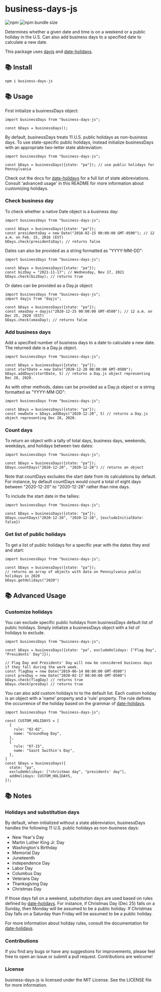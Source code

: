 # business-days-js

![npm](https://img.shields.io/npm/v/business-days-js)
![npm bundle size](https://img.shields.io/bundlephobia/min/business-days-js)

Determines whether a given date and time is on a weekend or a public holiday in the U.S. Can also add business days to a specified date to calculate a new date.

This package uses [dayjs](https://www.npmjs.com/package/dayjs) and [date-holidays](https://www.npmjs.com/package/date-holidays).

## 📚 Install

```
npm i business-days-js
```

## 📚 Usage

First initialize a businessDays object:

```
import businessDays from "business-days-js";

const bDays = businessDays();
```
By default, businessDays treats 11 U.S. public holidays as non-business days. To use state-specific public holidays, instead initialize businessDays with an appropriate two-letter state abbreviation:

```
import businessDays from "business-days-js";

const bDays = businessDays({state: "pa"}); // use public holidays for Pennsylvania
```
Check out the docs for [date-holidays](https://github.com/commenthol/date-holidays#supported-countries-states-regions) for a full list of state abbreviations. Consult 'advanced usage' in this README for more information about customizing holidays.

### Check business day

To check whether a native Date object is a business day:

```
import businessDays from "business-days-js";

const bDays = businessDays({state: "pa"});
const presidentsDay = new Date("2016-02-15 00:00:00 GMT-0500"); // 12 a.m. on Feb. 15, 2016 (EST)
bDays.check(presidentsDay); // returns false

```
Dates can also be provided as a string formatted as "YYYY-MM-DD":

```
import businessDays from "business-days-js";

const bDays = businessDays({state: "pa"});
const bizDay = "2021-11-17"; // Wednesday, Nov 17, 2021
bDays.check(bizDay); // returns true
```

Or dates can be provided as a Day.js object:

```
import businessDays from "business-days-js";
import dayjs from "dayjs";

const bDays = businessDays({state: "pa"});
const xmasDay = dayjs("2020-12-25 00:00:00 GMT-0500"); // 12 a.m. on Dec 25, 2020 (EST)
bDays.check(xmasDay); // returns false
```

### Add business days 

Add a specified number of business days to a date to calculate a new date. The returned date is a Day.js object.

```
import businessDays from "business-days-js";

const bDays = businessDays({state: "pa"});
const startDate = new Date("2020-12-20 00:00:00 GMT-0500");
bDays.addDays(startDate, 5) // returns a Day.js object representing Dec 28, 2020.
```

As with other methods, dates can be provided as a Day.js object or a string formatted as "YYYY-MM-DD":

```
import businessDays from "business-days-js";

const bDays = businessDays({state: "pa"});
const newDate = bDays.addDays("2020-12-20", 5) // returns a Day.js object representing Dec 28, 2020.
```

### Count days

To return an object with a tally of total days, business days, weekends, weekdays, and holidays between two dates:

```
import businessDays from "business-days-js";

const bDays = businessDays({state: "pa"});
bDays.countDays("2020-12-20", "2020-12-28") // returns an object
```

Note that countDays excludes the start date from its calculations by default. For instance, by default countDays would count a total of eight days between "2020-12-20" to "2020-12-28" rather than nine days.

To include the start date in the tallies:

```
import businessDays from "business-days-js";

const bDays = businessDays({state: "pa"});
bDays.countDays("2020-12-20", "2020-12-28", {excludeInitialDate: false})
```

### Get list of public holidays

To get a list of public holidays for a specific year with the dates they end and start:

```
import businessDays from "business-days-js";

const bDays = businessDays({state: "pa"});
// returns an array of objects with data on Pennsylvania public holidays in 2020
bDays.getHolidays("2020") 

```

## 📚 Advanced Usage

### Customize holidays

You can exclude specific public holidays from businessDays default list of public holidays. Simply initialize a businessDays object with a list of holidays to exclude.

```
import businessDays from "business-days-js";

const bDays = businessDays({state: "pa", excludeHolidays: ["Flag Day", "Presidents' Day"]});

// Flag Day and Presidents' Day will now be considered business days if they fall during the work week.
const flagDay = new Date("2019-06-14 00:00:00 GMT-0500")
const presDay = new Date("2020-02-17 00:00:00 GMT-0500")
bDays.check(flagDay) // returns true
bDays.check(presDay) // returns true
```

You can also add custom holidays to to the default list. Each custom holiday is an object with a 'name' property and a 'rule' property. The rule defines the occurrence of the holiday based on the grammar of [date-holidays](https://www.npmjs.com/package/date-holidays).

```
import businessDays from "business-days-js";

const CUSTOM_HOLIDAYS = [
  {
    rule: "02-02",
    name: "Groundhog Day",
  },
  {
    rule: "07-15",
    name: "Saint Swithin's Day",
  },
]
const bDays = businessDays({
  state: "pa",
  excludeHolidays: ["christmas day", "presidents' day"],
  addHolidays: CUSTOM_HOLIDAYS,
});
```

## 📚 Notes

### Holidays and substitution days

By default, when initialized without a state abbreviation, businessDays handles the following 11 U.S. public holidays as non-business days:

- New Year's Day
- Martin Luther King Jr. Day
- Washington's Birthday
- Memorial Day
- Juneteenth
- Independence Day
- Labor Day
- Columbus Day
- Veterans Day
- Thanksgiving Day
- Christmas Day

If those days fall on a weekend, substitution days are used based on rules defined by [date-holidays](https://www.npmjs.com/package/date-holidays). For instance, if Christmas Day (Dec 25) falls on a Sunday, then Monday will be assumed to be a public holiday. If Christmas Day falls on a Saturday than Friday will be assumed to be a public holiday.

For more information about holiday rules, consult the documentation for [date-holidays](https://www.npmjs.com/package/date-holidays).

### Contributions
If you find any bugs or have any suggestions for improvements, please feel free to open an issue or submit a pull request. Contributions are welcome!

### License
business-days-js is licensed under the MIT License. See the LICENSE file for more information.